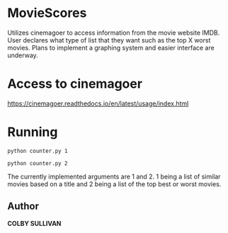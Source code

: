 # MovieScores

Utilizes cinemagoer to access information from the movie website IMDB. User declares what type of list that they want such as the top X worst movies. Plans to implement a graphing system and easier interface are underway.

# Access to cinemagoer

https://cinemagoer.readthedocs.io/en/latest/usage/index.html

# Running

```
python counter.py 1
```
```
python counter.py 2
```

The currently implemented arguments are 1 and 2. 1 being a list of similar movies based on a title and 2 being a list of the top best or worst movies.

## Author

**COLBY SULLIVAN**
